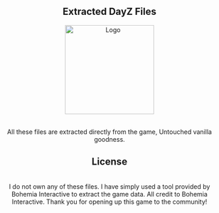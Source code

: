 <div align="center">
<h2 align="center">Extracted DayZ Files</h2>
  
  <a href="https://github.com/m0edev/dayzfiles">
    <img src="https://i.ibb.co/L6GC0r9/Git.png" alt="Logo" width="200" height="200">
  </a>
  
  <p align="center">
    <br />
    <a>All these files are extracted directly from the game, Untouched vanilla goodness.</a>
  </p>


<h2 align="center">License</h2>
  <p align="center">
    <br />
    <a>I do not own any of these files. I have simply used a tool provided by Bohemia Interactive to extract the game data. All credit to Bohemia Interactive. Thank you for opening up this game to the community! </a>
  </p>
</div>


